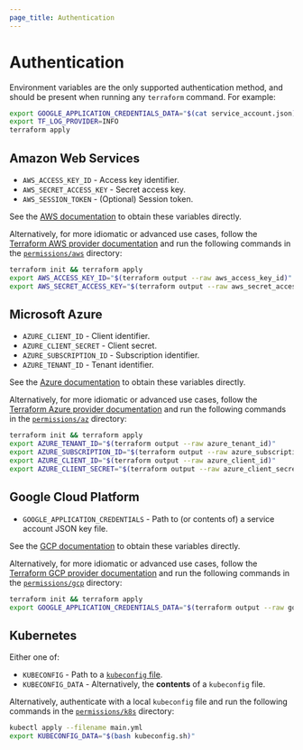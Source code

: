 ```yaml
---
page_title: Authentication
---
```


# Authentication

Environment variables are the only supported authentication method, and should be present when running any `terraform` command. For example:

```bash
export GOOGLE_APPLICATION_CREDENTIALS_DATA="$(cat service_account.json)"
export TF_LOG_PROVIDER=INFO
terraform apply
```

## Amazon Web Services

- `AWS_ACCESS_KEY_ID` - Access key identifier.
- `AWS_SECRET_ACCESS_KEY` - Secret access key.
- `AWS_SESSION_TOKEN` - (Optional) Session token.

See the [AWS documentation](https://docs.aws.amazon.com/cli/latest/userguide/cli-configure-envvars.html) to obtain these variables directly.

Alternatively, for more idiomatic or advanced use cases, follow the [Terraform AWS provider documentation](https://registry.terraform.io/providers/hashicorp/aws/latest/docs#authentication-and-configuration) and run the following commands in the [`permissions/aws`](https://github.com/iterative/terraform-provider-iterative/tree/master/docs/guides/permissions/aws) directory:

```bash
terraform init && terraform apply
export AWS_ACCESS_KEY_ID="$(terraform output --raw aws_access_key_id)"
export AWS_SECRET_ACCESS_KEY="$(terraform output --raw aws_secret_access_key)"
```

## Microsoft Azure

- `AZURE_CLIENT_ID` - Client identifier.
- `AZURE_CLIENT_SECRET` - Client secret.
- `AZURE_SUBSCRIPTION_ID` - Subscription identifier.
- `AZURE_TENANT_ID` - Tenant identifier.

See the [Azure documentation](https://docs.microsoft.com/en-us/python/api/azure-identity/azure.identity.environmentcredential) to obtain these variables directly.

Alternatively, for more idiomatic or advanced use cases, follow the [Terraform Azure provider documentation](https://registry.terraform.io/providers/hashicorp/azurerm/latest/docs/guides/azure_cli) and run the following commands in the [`permissions/az`](https://github.com/iterative/terraform-provider-iterative/tree/master/docs/guides/permissions/az) directory:

```bash
terraform init && terraform apply
export AZURE_TENANT_ID="$(terraform output --raw azure_tenant_id)"
export AZURE_SUBSCRIPTION_ID="$(terraform output --raw azure_subscription_id)"
export AZURE_CLIENT_ID="$(terraform output --raw azure_client_id)"
export AZURE_CLIENT_SECRET="$(terraform output --raw azure_client_secret)"
```

## Google Cloud Platform

- `GOOGLE_APPLICATION_CREDENTIALS` - Path to (or contents of) a service account JSON key file.

See the [GCP documentation](https://cloud.google.com/docs/authentication/getting-started#creating_a_service_account) to obtain these variables directly.

Alternatively, for more idiomatic or advanced use cases, follow the [Terraform GCP provider documentation](https://registry.terraform.io/providers/hashicorp/google/latest/docs/guides/getting_started) and run the following commands in the [`permissions/gcp`](https://github.com/iterative/terraform-provider-iterative/tree/master/docs/guides/permissions/gcp) directory:

```bash
terraform init && terraform apply
export GOOGLE_APPLICATION_CREDENTIALS_DATA="$(terraform output --raw google_application_credentials_data)"
```

## Kubernetes

Either one of:

- `KUBECONFIG` - Path to a [`kubeconfig` file](https://kubernetes.io/docs/concepts/configuration/organize-cluster-access-kubeconfig/#the-kubeconfig-environment-variable).
- `KUBECONFIG_DATA` - Alternatively, the **contents** of a `kubeconfig` file.

Alternatively, authenticate with a local `kubeconfig` file and run the following commands in the [`permissions/k8s`](https://github.com/iterative/terraform-provider-iterative/tree/master/docs/guides/permissions/k8s) directory:

```bash
kubectl apply --filename main.yml
export KUBECONFIG_DATA="$(bash kubeconfig.sh)"
```
